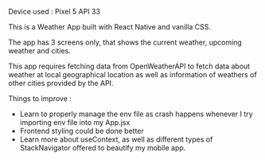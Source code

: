 Device used : Pixel 5 API 33

This is a Weather App built with React Native and vanilla CSS. 

The app has 3 screens only, that shows the current weather, upcoming weather and cities.

This app requires fetching data from OpenWeatherAPI to fetch data about weather at local geographical location as well as information of weathers of other cities provided by the API. 

Things to improve : 
- Learn to properly manage the env file as crash happens whenever I try importing env file into my App.jsx
- Frontend styling could be done better
- Learn more about useContext, as well as different types of StackNavigator offered to beautify my mobile app.
